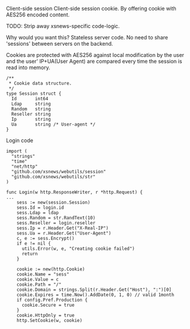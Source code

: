 Client-side session
Client-side session cookie. By offering cookie
with AES256 encoded content.

TODO: Strip away xsnews-specific code-logic.

Why would you want this?
Stateless server code. No need to share 'sessions' between
servers on the backend.

Cookies are protected with AES256 against local modification by
the user and the user' IP+UA(User Agent) are compared every time
the session is read into memory.

```
/**
 * Cookie data structure.
 */
type Session struct {
  Id       int64
  Ldap     string
  Random   string
  Reseller string
  Ip       string
  Ua       string /* User-agent */
}
```

Login code
```
import (
  "strings"
  "time"
  "net/http"
  "github.com/xsnews/webutils/session"
  "github.com/xsnews/webutils/str"
)

func Login(w http.ResponseWriter, r *http.Request) {
...
    sess := new(session.Session)
    sess.Id = login.id
    sess.Ldap = ldap
    sess.Random = str.RandText(10)
    sess.Reseller = login.reseller
    sess.Ip = r.Header.Get("X-Real-IP")
    sess.Ua = r.Header.Get("User-Agent")
    c, e := sess.Encrypt()
    if e != nil {
      utils.Error(w, e, "Creating cookie failed")
      return
    }

    cookie := new(http.Cookie)
    cookie.Name = "sess"
    cookie.Value = c
    cookie.Path = "/"
    cookie.Domain = strings.Split(r.Header.Get("Host"), ":")[0]
    cookie.Expires = time.Now().AddDate(0, 1, 0) // valid 1month
    if config.Pref.Production {
      cookie.Secure = true
    }
    cookie.HttpOnly = true
    http.SetCookie(w, cookie)
```
